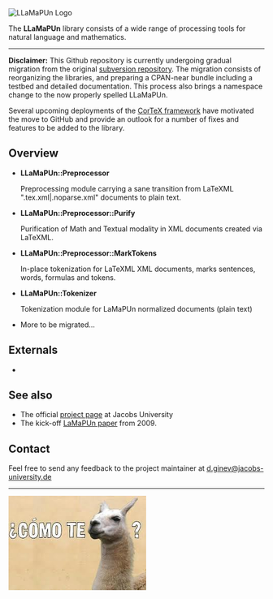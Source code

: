 <img src="doc/transparent_llama_sir.png" alt="LLaMaPUn Logo" style="width: 400px;"/>

The **LLaMaPUn** library consists of a wide range of processing tools for natural language and mathematics.

---

**Disclaimer:** This Github repository is currently undergoing gradual migration from the original [subversion repository](https://svn.kwarc.info/repos/lamapun/lib/).
The migration consists of reorganizing the libraries, and preparing a CPAN-near bundle including a testbed and detailed documentation.
This process also brings a namespace change to the now properly spelled LLaMaPUn.

Several upcoming deployments of the [CorTeX framework](https://github.com/dginev/CorTeX) have motivated the move to GitHub
and provide an outlook for a number of fixes and features to be added to the library.

## Overview
 * **LLaMaPUn::Preprocessor**
   
   Preprocessing module carrying a sane transition from LaTeXML ".tex.xml|.noparse.xml" documents to plain text.

 * **LLaMaPUn::Preprocessor::Purify**
 
   Purification of Math and Textual modality in XML documents created via LaTeXML.

 * **LLaMaPUn::Preprocessor::MarkTokens**
 
   In-place tokenization for LaTeXML XML documents, marks sentences, words, formulas and tokens.

 * **LLaMaPUn::Tokenizer**
 
   Tokenization module for LaMaPUn normalized documents (plain text)
 
 * More to be migrated...

## Externals
 * 
 
## See also
 * The official [project page](https://trac.kwarc.info/lamapun/) at Jacobs University 
 * The kick-off [LaMaPUn paper](http://www.kwarc.info/projects/lamapun/pubs/AST09_LaMaPUn+appendix.pdf) from 2009.
 
## Contact
Feel free to send any feedback to the project maintainer at d.ginev@jacobs-university.de

---

![A LLaMa PUn](doc/a_llama_pun.jpg)
